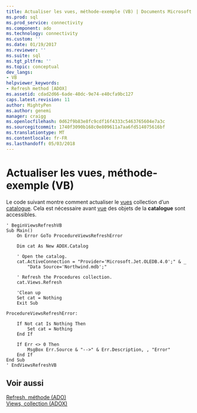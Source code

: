 ```yaml
---
title: Actualiser les vues, méthode-exemple (VB) | Documents Microsoft
ms.prod: sql
ms.prod_service: connectivity
ms.component: ado
ms.technology: connectivity
ms.custom: ''
ms.date: 01/19/2017
ms.reviewer: ''
ms.suite: sql
ms.tgt_pltfrm: ''
ms.topic: conceptual
dev_langs:
- VB
helpviewer_keywords:
- Refresh method [ADOX]
ms.assetid: cdad2d66-6ade-40dc-9e74-e40cfa9bc127
caps.latest.revision: 11
author: MightyPen
ms.author: genemi
manager: craigg
ms.openlocfilehash: 0d62f9b83e8fc9cdf16f4333c5463765604e7a3c
ms.sourcegitcommit: 1740f3090b168c0e809611a7aa6fd514075616bf
ms.translationtype: MT
ms.contentlocale: fr-FR
ms.lasthandoff: 05/03/2018
---
```

# <a name="views-refresh-method-example-vb"></a>Actualiser les vues, méthode-exemple (VB)
Le code suivant montre comment actualiser le [vues](../../../ado/reference/adox-api/views-collection-adox.md) collection d’un [catalogue](../../../ado/reference/adox-api/catalog-object-adox.md). Cela est nécessaire avant [vue](../../../ado/reference/adox-api/view-object-adox.md) des objets de la **catalogue** sont accessibles.  
  
```  
' BeginViewsRefreshVB  
Sub Main()  
    On Error GoTo ProcedureViewsRefreshError  
  
    Dim cat As New ADOX.Catalog  
  
    ' Open the catalog.  
    cat.ActiveConnection = "Provider='Microsoft.Jet.OLEDB.4.0';" & _  
        "Data Source='Northwind.mdb';"  
  
    ' Refresh the Procedures collection.  
    cat.Views.Refresh  
  
    'Clean up  
    Set cat = Nothing  
    Exit Sub  
  
ProcedureViewsRefreshError:  
  
    If Not cat Is Nothing Then  
        Set cat = Nothing  
    End If  
  
    If Err <> 0 Then  
        MsgBox Err.Source & "-->" & Err.Description, , "Error"  
    End If  
End Sub  
' EndViewsRefreshVB  
```  
  
## <a name="see-also"></a>Voir aussi  
 [Refresh, méthode (ADO)](../../../ado/reference/ado-api/refresh-method-ado.md)   
 [Views, collection (ADOX)](../../../ado/reference/adox-api/views-collection-adox.md)
